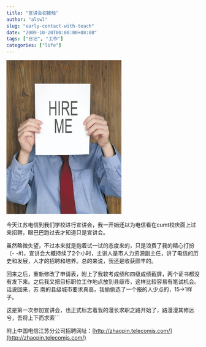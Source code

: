 ```yaml
---
title: "宣讲会初接触"
author: "alswl"
slug: "early-contact-with-teach"
date: "2009-10-20T00:00:00+08:00"
tags: ["日记", "工作"]
categories: ["life"]
---
```


[![hire_me](../../static/images/upload_dropbox/200910/hire_me.jpg)](../../static/images/upload_dropbox/200910/hire_me.jpg)

今天江苏电信到我们学校进行宣讲会，我一开始还以为电信看在cumt校庆面上过来招聘，眼巴巴跑过去才知道只是宣讲会。

虽然略微失望，不过本来就是抱着试一试的态度来的，只是浪费了我的精心打扮（-
-#)，宣讲会大概持续了2个小时，主讲人是市人力资源副主任，讲了电信的历史和发展，人才的招聘和培养。总的来说，我还是收获颇丰的。

回来之后，重新修改了申请表，附上了我软考成绩和四级成绩截屏，两个证书都没有发下来。之后我又把目标职位工作地点放到县级市，这样比较容易有笔试机会。话说回来，苏
南的县级城市要求真高，我偷偷选了一个报的人少点的，15->1样子。

这是第一次参加宣讲会，也正式标志着我的漫长求职之路开始了，路漫漫其修远兮，吾将上下而求索```

附上中国电信江苏分公司招聘网址：[http://zhaopin.telecomjs.com/](http://zhaopin.telecomjs.com/)

